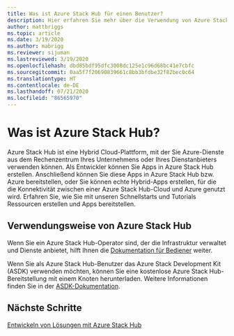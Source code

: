 ```yaml
---
title: Was ist Azure Stack Hub für einen Benutzer?
description: Hier erfahren Sie mehr über die Verwendung von Azure Stack Hub als Entwickler.
author: mattbriggs
ms.topic: article
ms.date: 3/19/2020
ms.author: mabrigg
ms.reviewer: sijuman
ms.lastreviewed: 3/19/2020
ms.openlocfilehash: dbd85bdf95dfc3008dc125e1c96d68bc41e7cbfc
ms.sourcegitcommit: 0aa5f7f20690839661c8bb3bfdbe32f82bec0c64
ms.translationtype: HT
ms.contentlocale: de-DE
ms.lasthandoff: 07/21/2020
ms.locfileid: "86565970"
---
```

# <a name="what-is-azure-stack-hub"></a>Was ist Azure Stack Hub?

Azure Stack Hub ist eine Hybrid Cloud-Plattform, mit der Sie Azure-Dienste aus dem Rechenzentrum Ihres Unternehmens oder Ihres Dienstanbieters verwenden können. Als Entwickler können Sie Apps in Azure Stack Hub erstellen. Anschließend können Sie diese Apps in Azure Stack Hub bzw. Azure bereitstellen, oder Sie können echte Hybrid-Apps erstellen, für die die Konnektivität zwischen einer Azure Stack Hub-Cloud und Azure genutzt wird. Erfahren Sie, wie Sie mit unseren Schnellstarts und Tutorials Ressourcen erstellen und Apps bereitstellen.

## <a name="how-to-use-azure-stack-hub"></a>Verwendungsweise von Azure Stack Hub

Wenn Sie ein Azure Stack Hub-Operator sind, der die Infrastruktur verwaltet und Dienste anbietet, hilft Ihnen die [Dokumentation für Bediener](../operator/index.yml) weiter.

Wenn Sie als Azure Stack Hub-Benutzer das Azure Stack Development Kit (ASDK) verwenden möchten, können Sie eine kostenlose Azure Stack Hub-Bereitstellung mit einem Knoten herunterladen. Weitere Informationen finden Sie in der [ASDK-Dokumentation](../asdk/index.yml).

## <a name="next-steps"></a>Nächste Schritte

[Entwickeln von Lösungen mit Azure Stack Hub](azure-stack-dev-start.md)
